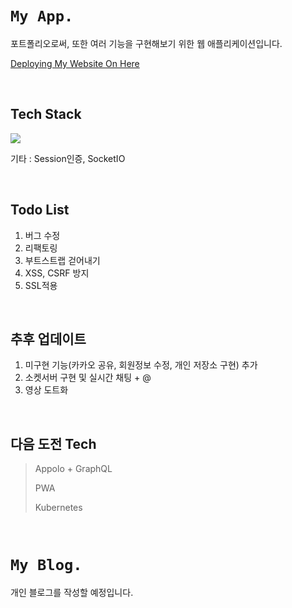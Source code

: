 # `My App.`

포트폴리오로써, 또한 여러 기능을 구현해보기 위한 웹 애플리케이션입니다.


<a href="http://app.dayfly.kr">Deploying My Website On Here</a>


<br />


## Tech Stack


<img src="https://github.com/MoonGGit/source/blob/main/Layer%201m.jpg?raw=true"  />


<br />


기타 : Session인증, SocketIO


<br />


## Todo List

1. 버그 수정
2. 리팩토링
3. 부트스트랩 걷어내기
4. XSS, CSRF 방지
5. SSL적용


<br />


## 추후 업데이트

1. 미구현 기능(카카오 공유, 회원정보 수정, 개인 저장소 구현) 추가
2. 소켓서버 구현 및 실시간 채팅 + @
3. 영상 도트화


<br />


## 다음 도전 Tech
> Appolo + GraphQL
>
> PWA
>
> Kubernetes


<br />


# `My Blog.`

개인 블로그를 작성할 예정입니다.
